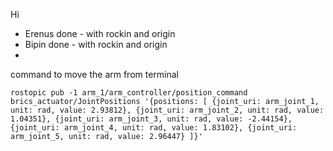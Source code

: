 Hi

* Erenus done - with rockin and origin
* Bipin done - with rockin and origin
* 
command to move the arm from terminal

    rostopic pub -1 arm_1/arm_controller/position_command brics_actuator/JointPositions '{positions: [ {joint_uri: arm_joint_1, unit: rad, value: 2.93812}, {joint_uri: arm_joint_2, unit: rad, value: 1.04351}, {joint_uri: arm_joint_3, unit: rad, value: -2.44154}, {joint_uri: arm_joint_4, unit: rad, value: 1.83102}, {joint_uri: arm_joint_5, unit: rad, value: 2.96447} ]}'
